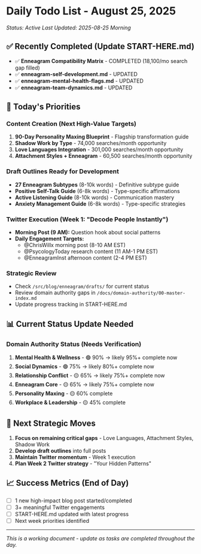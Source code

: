 # Daily Todo List - August 25, 2025

_Status: Active_
_Last Updated: 2025-08-25 Morning_

## ✅ Recently Completed (Update START-HERE.md)

- ✅ **Enneagram Compatibility Matrix** - COMPLETED (18,100/mo search gap filled)
- ✅ **enneagram-self-development.md** - UPDATED
- ✅ **enneagram-mental-health-flags.md** - UPDATED  
- ✅ **enneagram-team-dynamics.md** - UPDATED

## 🎯 Today's Priorities

### Content Creation (Next High-Value Targets)

1. **90-Day Personality Maxing Blueprint** - Flagship transformation guide
2. **Shadow Work by Type** - 74,000 searches/month opportunity
3. **Love Languages Integration** - 301,000 searches/month opportunity  
4. **Attachment Styles + Enneagram** - 60,500 searches/month opportunity

### Draft Outlines Ready for Development

- **27 Enneagram Subtypes** (8-10k words) - Definitive subtype guide
- **Positive Self-Talk Guide** (6-8k words) - Type-specific affirmations
- **Active Listening Guide** (8-10k words) - Communication mastery
- **Anxiety Management Guide** (6-8k words) - Type-specific strategies

### Twitter Execution (Week 1: "Decode People Instantly")

- **Morning Post (9 AM):** Question hook about social patterns
- **Daily Engagement Targets:**
  - @ChrisWillx morning post (8-10 AM EST)
  - @PsycologyToday research content (11 AM-1 PM EST)  
  - @EnneagramInst afternoon content (2-4 PM EST)

### Strategic Review

- Check `/src/blog/enneagram/drafts/` for current status
- Review domain authority gaps in `/docs/domain-authority/00-master-index.md`
- Update progress tracking in START-HERE.md

## 📊 Current Status Update Needed

### Domain Authority Status (Needs Verification)
1. **Mental Health & Wellness** - 🟢 90% → likely 95%+ complete now
2. **Social Dynamics** - 🟢 75% → likely 80%+ complete now  
3. **Relationship Conflict** - 🟡 65% → likely 75%+ complete now
4. **Enneagram Core** - 🟡 65% → likely 75%+ complete now
5. **Personality Maxing** - 🟡 60% complete
6. **Workplace & Leadership** - 🟡 45% complete

## 🎯 Next Strategic Moves

1. **Focus on remaining critical gaps** - Love Languages, Attachment Styles, Shadow Work
2. **Develop draft outlines** into full posts
3. **Maintain Twitter momentum** - Week 1 execution
4. **Plan Week 2 Twitter strategy** - "Your Hidden Patterns"

## 📈 Success Metrics (End of Day)

- [ ] 1 new high-impact blog post started/completed
- [ ] 3+ meaningful Twitter engagements  
- [ ] START-HERE.md updated with latest progress
- [ ] Next week priorities identified

---

_This is a working document - update as tasks are completed throughout the day._